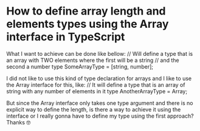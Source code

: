 
# How to define array length and elements types using the Array interface in TypeScript

What I want to achieve can be done like bellow:
// Will define a type that is an array with TWO elements where the first will be a string
// and the second a number
type SomeArrayType = [string, number];

I did not like to use this kind of type declaration for arrays and I like to use the Array interface for this, like:
// It will define a type that is an array of string with any number of elements in it
type AnotherArrayType = Array<string>;

But since the Array interface only takes one type argument and there is no explicit way to define the length, is there a way to achieve it using the interface or I really gonna have to define my type using the first approach?
Thanks 🤓

        